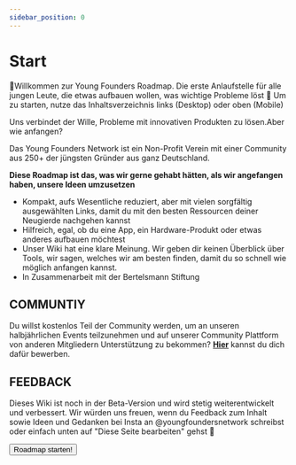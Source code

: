 ```yaml
---
sidebar_position: 0
---
```


# Start

<Callout>
  📍Willkommen zur Young Founders Roadmap. Die erste Anlaufstelle für alle
  jungen Leute, die etwas aufbauen wollen, was wichtige Probleme löst
</Callout>

<Spacer />
<Callout>
  🏁 Um zu starten, nutze das Inhaltsverzeichnis links (Desktop) oder oben
  (Mobile)
</Callout>

<Spacer />

Uns verbindet der Wille, Probleme mit innovativen Produkten zu lösen.Aber wie anfangen?

Das Young Founders Network ist ein Non-Profit Verein mit einer Community aus 250+ der jüngsten Gründer aus ganz Deutschland.

**Diese Roadmap ist das, was wir gerne gehabt hätten, als wir angefangen haben, unsere Ideen umzusetzen**

- Kompakt, aufs Wesentliche reduziert, aber mit vielen sorgfältig ausgewählten Links, damit du mit den besten Ressourcen deiner Neugierde nachgehen kannst
- Hilfreich, egal, ob du eine App, ein Hardware-Produkt oder etwas anderes aufbauen möchtest
- Unser Wiki hat eine klare Meinung. Wir geben dir keinen Überblick über Tools, wir sagen, welches wir am besten finden, damit du so schnell wie möglich anfangen kannst.
- In Zusammenarbeit mit der Bertelsmann Stiftung

## COMMUNTIY

Du willst kostenlos Teil der Community werden, um an unseren halbjährlichen Events teilzunehmen und auf unserer 
Community Plattform von anderen Mitgliedern Unterstützung zu bekommen? [**Hier**](https://youngfounders.network/become-member) kannst du dich dafür bewerben.


## FEEDBACK
Dieses Wiki ist noch in der Beta-Version und wird stetig weiterentwickelt und verbessert. 
Wir würden uns freuen, wenn du Feedback zum Inhalt sowie Ideen und Gedanken bei Insta an @youngfoundersnetwork schreibst oder einfach unten auf "Diese Seite bearbeiten" gehst 💛

<Button>Roadmap starten!</Button>

